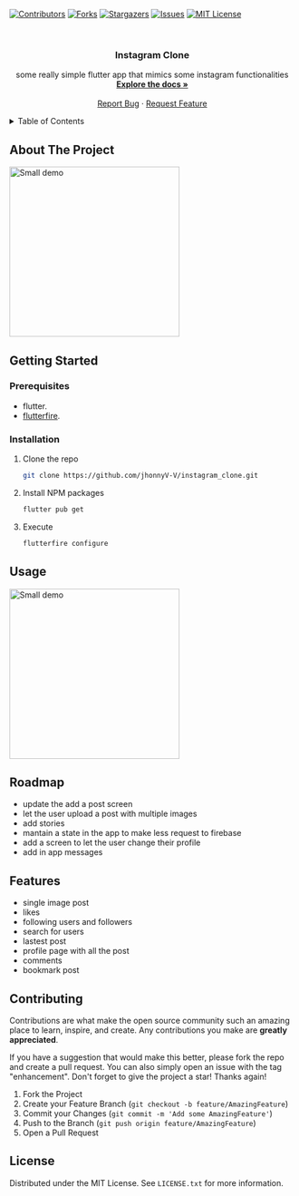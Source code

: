 <!--
*** Thanks for checking out the Best-README-Template. If you have a suggestion
*** that would make this better, please fork the repo and create a pull request
*** or simply open an issue with the tag "enhancement".
*** Don't forget to give the project a star!
*** Thanks again! Now go create something AMAZING! :D
-->



<!-- PROJECT SHIELDS -->
<!--
*** I'm using markdown "reference style" links for readability.
*** Reference links are enclosed in brackets [ ] instead of parentheses ( ).
*** See the bottom of this document for the declaration of the reference variables
*** for contributors-url, forks-url, etc. This is an optional, concise syntax you may use.
*** https://www.markdownguide.org/basic-syntax/#reference-style-links
-->
[![Contributors][contributors-shield]][contributors-url]
[![Forks][forks-shield]][forks-url]
[![Stargazers][stars-shield]][stars-url]
[![Issues][issues-shield]][issues-url]
[![MIT License][license-shield]][license-url]



<!-- PROJECT LOGO -->
<br />
<div align="center">
<h3 align="center">Instagram Clone</h3>

  <p align="center">
    some really simple flutter app that mimics some instagram functionalities
    <br />
    <a href="https://github.com/jhonnyV-V/instagram_clone"><strong>Explore the docs »</strong></a>
    <br />
    <br />
    <a href="https://github.com/jhonnyV-V/instagram_clone/issues">Report Bug</a>
    ·
    <a href="https://github.com/jhonnyV-V/instagram_clone/issues">Request Feature</a>
  </p>
</div>



<!-- TABLE OF CONTENTS -->
<details>
  <summary>Table of Contents</summary>
  <ol>
    <li>
      <a href="#about-the-project">About The Project</a>
      <ul>
        <li><a href="#built-with">Built With</a></li>
      </ul>
    </li>
    <li>
      <a href="#getting-started">Getting Started</a>
      <ul>
        <li><a href="#prerequisites">Prerequisites</a></li>
        <li><a href="#installation">Installation</a></li>
      </ul>
    </li>
    <li><a href="#usage">Usage</a></li>
    <li><a href="#roadmap">Roadmap</a></li>
    <li><a href="#contributing">Contributing</a></li>
    <li><a href="#license">License</a></li>
  </ol>
</details>



<!-- ABOUT THE PROJECT -->
## About The Project

<image src="assets/Screenshot.png" alt="Small demo" width=300>


<!-- GETTING STARTED -->
## Getting Started

### Prerequisites

- flutter.
- [flutterfire](https://firebase.google.com/docs/flutter/setup?hl=es-419&platform=android#install-cli-tools).

### Installation

1. Clone the repo
   ```sh
   git clone https://github.com/jhonnyV-V/instagram_clone.git
   ```
3. Install NPM packages
   ```sh
   flutter pub get
   ```
4. Execute
   ```sh
   flutterfire configure
   ```




<!-- USAGE EXAMPLES -->
## Usage
<image src="assets/instagram_clone.gif" alt="Small demo" width=300>

<!-- ROADMAP -->
## Roadmap

- update the add a post screen
- let the user upload a post with multiple images
- add stories
- mantain a state in the app to make less request to firebase
- add a screen to let the user change their profile
- add in app messages

## Features

- single image post
- likes
- following users and followers
- search for users
- lastest post
- profile page with all the post
- comments
- bookmark post

<!-- CONTRIBUTING -->
## Contributing

Contributions are what make the open source community such an amazing place to learn, inspire, and create. Any contributions you make are **greatly appreciated**.

If you have a suggestion that would make this better, please fork the repo and create a pull request. You can also simply open an issue with the tag "enhancement".
Don't forget to give the project a star! Thanks again!

1. Fork the Project
2. Create your Feature Branch (`git checkout -b feature/AmazingFeature`)
3. Commit your Changes (`git commit -m 'Add some AmazingFeature'`)
4. Push to the Branch (`git push origin feature/AmazingFeature`)
5. Open a Pull Request


<!-- LICENSE -->
## License

Distributed under the MIT License. See `LICENSE.txt` for more information.

<!-- MARKDOWN LINKS & IMAGES -->
<!-- https://www.markdownguide.org/basic-syntax/#reference-style-links -->
[contributors-shield]: https://img.shields.io/github/contributors/jhonnyV-V/instagram_clone.svg?style=for-the-badge
[contributors-url]: https://github.com/jhonnyV-V/instagram_clone/graphs/contributors
[forks-shield]: https://img.shields.io/github/forks/jhonnyV-V/instagram_clone.svg?style=for-the-badge
[forks-url]: https://github.com/jhonnyV-V/instagram_clone/network/members
[stars-shield]: https://img.shields.io/github/stars/jhonnyV-V/instagram_clone.svg?style=for-the-badge
[stars-url]: https://github.com/jhonnyV-V/instagram_clone/stargazers
[issues-shield]: https://img.shields.io/github/issues/jhonnyV-V/instagram_clone.svg?style=for-the-badge
[issues-url]: https://github.com/jhonnyV-V/instagram_clone/issues
[license-shield]: https://img.shields.io/github/license/jhonnyV-V/instagram_clone.svg?style=for-the-badge
[license-url]: https://github.com/jhonnyV-V/instagram_clone/blob/master/LICENSE.txt
